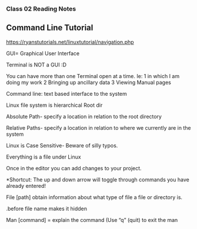 ### Class 02 Reading Notes #


## Command Line Tutorial

https://ryanstutorials.net/linuxtutorial/navigation.php

GUI= Graphical User Interface

Terminal is NOT a GUI :D

You can have more than one Terminal open at a time. Ie:
	1 in which I am doing my work
	2 Bringing up ancillary data
	3 Viewing Manual pages

Command line: text based interface to the system

Linux file system is hierarchical
Root dir

Absolute Path- specify a location in relation to the root directory

 Relative Paths- specify a location in relation to where we currently are in the system


Linux is Case Sensitive- Beware of silly typos.

Everything is a file under Linux

Once in the editor you can add changes to your project.

*Shortcut: The up and down arrow will toggle through commands you have already entered! 

File [path]  obtain information about what type of file a file or directory is. 

.before file name makes it hidden

Man [command] = explain the command
(Use “q” (quit) to exit the man






